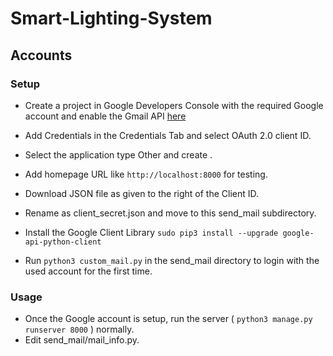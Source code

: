 # Smart-Lighting-System
## Accounts

### Setup
- Create a project in Google Developers Console with the required Google account and enable the Gmail API [here](https://console.developers.google.com/start/api?id=gmail)

- Add Credentials in the Credentials Tab and select OAuth 2.0 client ID.

- Select the application type Other and create .

- Add homepage URL like `http://localhost:8000` for testing.

- Download JSON file as given to the right of the Client ID.

- Rename as client_secret.json and move to this send_mail subdirectory.

- Install the Google Client Library
`sudo pip3 install --upgrade google-api-python-client`

- Run `python3 custom_mail.py` in the send_mail directory to login with the used account for the first time.

### Usage
- Once the Google account is setup, run the server ( `python3 manage.py runserver 8000` ) normally.
- Edit send_mail/mail_info.py.
